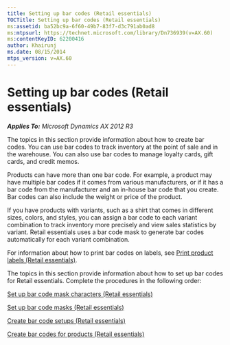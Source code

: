 ```yaml
---
title: Setting up bar codes (Retail essentials)
TOCTitle: Setting up bar codes (Retail essentials)
ms:assetid: ba52bc9a-6f60-49b7-83f7-d3c791ab0ad8
ms:mtpsurl: https://technet.microsoft.com/library/Dn736939(v=AX.60)
ms:contentKeyID: 62200416
author: Khairunj
ms.date: 08/15/2014
mtps_version: v=AX.60
---
```


# Setting up bar codes (Retail essentials) 


_**Applies To:** Microsoft Dynamics AX 2012 R3_

The topics in this section provide information about how to create bar codes. You can use bar codes to track inventory at the point of sale and in the warehouse. You can also use bar codes to manage loyalty cards, gift cards, and credit memos.

Products can have more than one bar code. For example, a product may have multiple bar codes if it comes from various manufacturers, or if it has a bar code from the manufacturer and an in-house bar code that you create. Bar codes can also include the weight or price of the product.

If you have products with variants, such as a shirt that comes in different sizes, colors, and styles, you can assign a bar code to each variant combination to track inventory more precisely and view sales statistics by variant. Retail essentials uses a bar code mask to generate bar codes automatically for each variant combination.

For information about how to print bar codes on labels, see [Print product labels (Retail essentials)](print-product-labels-retail-essentials.md).

The topics in this section provide information about how to set up bar codes for Retail essentials. Complete the procedures in the following order:

[Set up bar code mask characters (Retail essentials)](set-up-bar-code-mask-characters-retail-essentials.md)

[Set up bar code masks (Retail essentials)](set-up-bar-code-masks-retail-essentials.md)

[Create bar code setups (Retail essentials)](create-bar-code-setups-retail-essentials.md)

[Create bar codes for products (Retail essentials)](create-bar-codes-for-products-retail-essentials.md)

  


